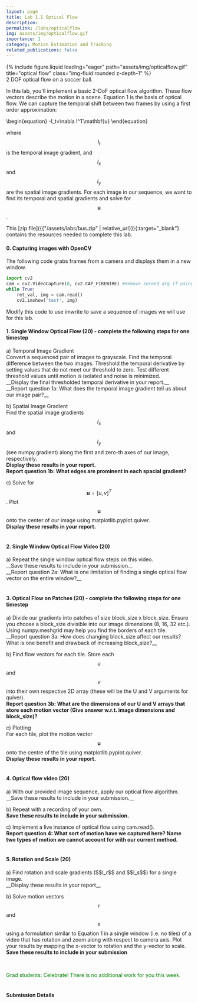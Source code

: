 ```yaml
---
layout: page
title: Lab 1.1 Optical Flow
description:
permalink: /labs/opticalflow
img: assets/img/opticalflow.gif
importance: 1
category: Motion Estimation and Tracking
related_publications: false
---
```


<div class="row justify-content-md-center">
    <div class="col-sm-3 mt-4 mt-md-0">
        {% include figure.liquid loading="eager" path="assets/img/opticalflow.gif" title="optical flow" class="img-fluid rounded z-depth-1"  %}
    </div>
</div>
<div class="caption">
    2 DOF optical flow on a soccer ball.
</div>

In this lab, you'll implement a basic 2-DoF optical flow algorithm. These flow vectors describe the motion in a scene. Equation 1 is the basis of optical flow. We can capture the temporal shift between two frames by using a first order approximation:

<!-- $$I(x, y, t)$$ gives the intensity at a point over time. We can approximate how the image intensity function changes over time with a Taylor series expansion:



$$
I(x+u, y+v, t+\Delta t)=I(x, y, t)+\frac{\partial I}{\partial x} u+\frac{\partial I}{\partial y} v+\frac{\partial I}{\partial t} \Delta t+\text { h.o.t. }
$$

With the brightness constancy and small motion assumptions, we can cancel out $$I$$ from both sides, yielding:

$$
-\frac{\partial I}{\partial t} =\frac{\partial I}{\partial x} u+\frac{\partial I}{\partial y} v \\
=\left[\frac{\partial I}{\partial x}, \frac{\partial I}{\partial y}\right] \left[\begin{array}{l}
u \\
v
\end{array}\right]
$$ -->

\begin{equation}
-I_t=\nabla I^T\mathbf{u}
\end{equation}

where $$I_t$$ is the temporal image gradient, and $$I_x$$ and $$I_y$$ are the spatial image gradients. For each image in our sequence, we want to find its temporal and spatial gradients and solve for $$\mathbf{u}$$.

This [zip file]({{"/assets/labs/bus.zip" | relative_url}}){:target="_blank"} contains the resources needed to complete this lab.

<h4>0. Capturing images with OpenCV</h4>

The following code grabs frames from a camera and displays them in a new window.

````python
import cv2
cam = cv2.VideoCapture(0, cv2.CAP_FIREWIRE) #Remove second arg if using webcam
while True:
    ret_val, img = cam.read()
    cv2.imshow('test', img)
````

Modify this code to use imwrite to save a sequence of images we will use for this lab. 

<h4>1. Single Window Optical Flow (20) - complete the following steps for one timestep</h4>
a) Temporal Image Gradient
<br>
Convert a sequenced pair of images to grayscale. Find the temporal difference between the two images. Threshold the temporal derivative by setting values that do not meet our threshold to zero.
Test different threshold values until motion is isolated and noise is minimized. 
<br>
__Display the final thresholded temporal derivative in your report.__
<br>
__Report question 1a: What does the temporal image gradient tell us about our image pair?__
<br>

b) Spatial Image Gradient
<br>
Find the spatial image gradients $$I_x$$ and $$I_y$$ (see numpy.gradient) along the first and zero-th axes of our image, respectively. 
<br>
__Display these results in your report.__
<br>
__Report question 1b: What edges are prominent in each spacial gradient?__
<br>

c) Solve for $$\mathbf{u}=[u,v]^T$$. Plot $$\mathbf{u}$$ onto the center of our image using matplotlib.pyplot.quiver. 
<br>
__Display these results in your report.__
<br>
<br>

<h4>2. Single Window Optical Flow Video (20)</h4>
a) Repeat the single window optical flow steps on this video. 
<br>
__Save these results to include in your submission__
<br>
__Report question 2a: What is one limitation of finding a single optical flow vector on the entire window?__
<br>
<br>

<h4>3. Optical Flow on Patches (20) - complete the following steps for one timestep</h4>
a) Divide our gradients into patches of size block_size x block_size. Ensure you choose a block_size divisible into our image dimensions (8, 16, 32 etc.). Using numpy.meshgrid may help you find the borders of each tile.
<br>
__Report question 3a: How does changing block_size affect our results? What is one benefit and drawback of increasing block_size?__
<br>

b) Find flow vectors for each tile. Store each $$u$$ and $$v$$ into their own respective 2D array (these will be the U and V arguments for quiver).
<br>
__Report question 3b: What are the dimensions of our U and V arrays that store each motion vector (Give answer w.r.t. image dimensions and block_size)?__
<br>

c) Plotting
<br>
For each tile, plot the motion vector $$\mathbf{u}$$ onto the centre of the tile using matplotlib.pyplot.quiver. 
<br>
__Display these results in your report.__
<br>
<br>

<h4>4. Optical flow video (20) </h4>
a) With our provided image sequence, apply our optical flow algorithm. 
<br>
__Save these results to include in your submission.__
<br>

b) Repeat with a recording of your own.
<br>
__Save these results to include in your submission.__
<br>

c) Implement a live instance of optical flow using cam.read().
<br>
__Report question 4: What sort of motion have we captured here? Name two types of motion we cannot account for with our current method.__
<br>
<br>

<h4>5. Rotation and Scale (20)</h4>
a) Find rotation and scale gradients ($$I_r$$ and $$I_s$$) for a single image.
<br>
__Display these results in your report__
<br>

b) Solve motion vectors $$r$$ and $$s$$ using a formulation similar to Equation 1 in a single window (i.e. no tiles) of a video that has rotation and zoom along with respect to camera axis. Plot your results by mapping the x-vector to rotation and the y-vector to scale.
<br>
__Save these results to include in your submission__
<br>

<br>

<!-- should we do a bonus? -->

<!-- <h4>5. Bonus (20) - Higher dimensional motion</h4>
Try to extract 4-dof motion (x, y, rotation and scale) or 6-dof motion (affine). Validate your solution by warping each tile based on the extracted motion parameters. Compare performance to warping with our 2-dof optical flow algorithm.
<br><br>
__Report question 4: How do your warping results compare between the 2-dof and higher dof motion extractions?__ -->

<font color ='green'>Grad students: Celebrate! There is no additional work for you this week.</font>
<br>
<br>

<h4>Submission Details</h4>
<!-- talk about submission details (expected files, naming format, etc.) -->

<br>
<br>

